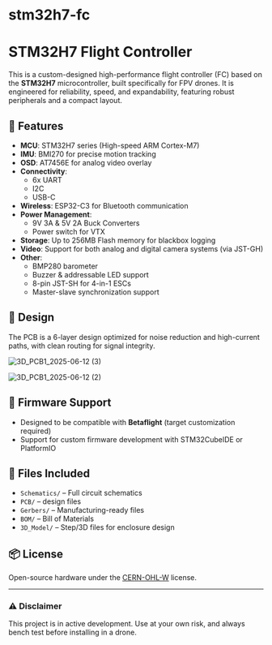# stm32h7-fc

# STM32H7 Flight Controller

This is a custom-designed high-performance flight controller (FC) based on the **STM32H7** microcontroller, built specifically for FPV drones. It is engineered for reliability, speed, and expandability, featuring robust peripherals and a compact layout.

## 🔧 Features

- **MCU**: STM32H7 series (High-speed ARM Cortex-M7)
- **IMU**: BMI270 for precise motion tracking
- **OSD**: AT7456E for analog video overlay
- **Connectivity**:
  - 6x UART
  - I2C
  - USB-C
- **Wireless**: ESP32-C3 for Bluetooth communication
- **Power Management**:
  - 9V 3A & 5V 2A Buck Converters
  - Power switch for VTX
- **Storage**: Up to 256MB Flash memory for blackbox logging
- **Video**: Support for both analog and digital camera systems (via JST-GH)
- **Other**:
  - BMP280 barometer
  - Buzzer & addressable LED support
  - 8-pin JST-SH for 4-in-1 ESCs
  - Master-slave synchronization support

## 📐 Design

The PCB is a 6-layer design optimized for noise reduction and high-current paths, with clean routing for signal integrity.

![3D_PCB1_2025-06-12 (3)](https://github.com/user-attachments/assets/43e09cd7-fd23-4e3f-8682-f3eaa2171970)

![3D_PCB1_2025-06-12 (2)](https://github.com/user-attachments/assets/1bb16e85-cdea-421b-aa01-e3e432c25e04)

## 🚀 Firmware Support

- Designed to be compatible with **Betaflight** (target customization required)
- Support for custom firmware development with STM32CubeIDE or PlatformIO

## 📁 Files Included

- `Schematics/` – Full circuit schematics
- `PCB/` – design files
- `Gerbers/` – Manufacturing-ready files
- `BOM/` – Bill of Materials
- `3D_Model/` – Step/3D files for enclosure design

## 📦 License

Open-source hardware under the [CERN-OHL-W](https://ohwr.org/project/cernohl/wikis/home) license.

---

### ⚠️ Disclaimer
This project is in active development. Use at your own risk, and always bench test before installing in a drone.
